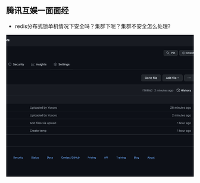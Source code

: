 ## 腾讯互娱一面面经

- redis分布式锁单机情况下安全吗？集群下呢？集群不安全怎么处理?

![20220426232835-image.png](https://raw.githubusercontent.com/1635269861/note-image/main/image/20220426232835-image.png)
